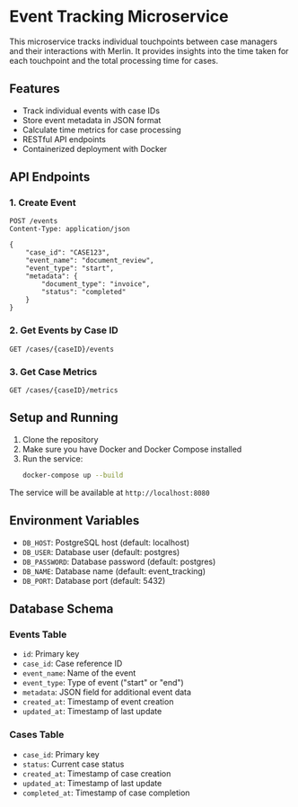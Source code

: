 # Event Tracking Microservice

This microservice tracks individual touchpoints between case managers and their interactions with Merlin. It provides insights into the time taken for each touchpoint and the total processing time for cases.

## Features

- Track individual events with case IDs
- Store event metadata in JSON format
- Calculate time metrics for case processing
- RESTful API endpoints
- Containerized deployment with Docker

## API Endpoints

### 1. Create Event
```http
POST /events
Content-Type: application/json

{
    "case_id": "CASE123",
    "event_name": "document_review",
    "event_type": "start",
    "metadata": {
        "document_type": "invoice",
        "status": "completed"
    }
}
```

### 2. Get Events by Case ID
```http
GET /cases/{caseID}/events
```

### 3. Get Case Metrics
```http
GET /cases/{caseID}/metrics
```

## Setup and Running

1. Clone the repository
2. Make sure you have Docker and Docker Compose installed
3. Run the service:
   ```bash
   docker-compose up --build
   ```

The service will be available at `http://localhost:8080`

## Environment Variables

- `DB_HOST`: PostgreSQL host (default: localhost)
- `DB_USER`: Database user (default: postgres)
- `DB_PASSWORD`: Database password (default: postgres)
- `DB_NAME`: Database name (default: event_tracking)
- `DB_PORT`: Database port (default: 5432)

## Database Schema

### Events Table
- `id`: Primary key
- `case_id`: Case reference ID
- `event_name`: Name of the event
- `event_type`: Type of event ("start" or "end")
- `metadata`: JSON field for additional event data
- `created_at`: Timestamp of event creation
- `updated_at`: Timestamp of last update

### Cases Table
- `case_id`: Primary key
- `status`: Current case status
- `created_at`: Timestamp of case creation
- `updated_at`: Timestamp of last update
- `completed_at`: Timestamp of case completion 